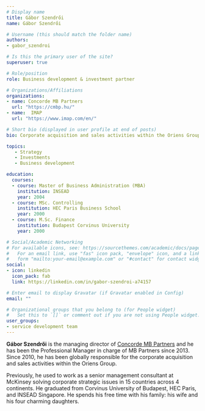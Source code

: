 ```yaml
---
# Display name
title: Gábor Szendrői
name: Gábor Szendrői

# Username (this should match the folder name)
authors:
- gabor_szendroi

# Is this the primary user of the site?
superuser: true

# Role/position
role: Business development & investment partner

# Organizations/Affiliations
organizations:
- name: Concorde MB Partners
  url: "https://cmbp.hu/"
- name:  IMAP
  url: "https://www.imap.com/en/"

# Short bio (displayed in user profile at end of posts)
bio: Corporate acquisition and sales activities within the Oriens Group.

topics:
   - Strategy
   - Investments
   - Business development

education:
  courses:
  - course: Master of Business Administration (MBA)
    institution: INSEAD
    year: 2004
  - course: MSc. Controlling
    institution: HEC Paris Business School
    year: 2000
  - course: M.Sc. Finance
    institution: Budapest Corvinus University
    year: 2000

# Social/Academic Networking
# For available icons, see: https://sourcethemes.com/academic/docs/page-builder/#icons
#   For an email link, use "fas" icon pack, "envelope" icon, and a link in the
#   form "mailto:your-email@example.com" or "#contact" for contact widget.
social:
- icon: linkedin
  icon_pack: fab
  link: https://linkedin.com/in/gabor-szendroi-a74157

# Enter email to display Gravatar (if Gravatar enabled in Config)
email: ""

# Organizational groups that you belong to (for People widget)
#   Set this to `[]` or comment out if you are not using People widget.
user_groups:
- service development team
---
```


**Gábor Szendrői** is the managing director of [Concorde MB Partners](https://cmbp.hu/) and he has been the Professional Manager in charge of MB Partners since 2013. Since 2010, he has been globally responsible for the corporate acquisition and sales activities within the Oriens Group. 

Previously, he used to work as a senior management consultant at McKinsey solving corporate strategic issues in 15 countries across 4 continents. He graduated from Corvinus University of Budapest, HEC Paris, and INSEAD Singapore. He spends his free time with his family: his wife and his four charming daughters.

